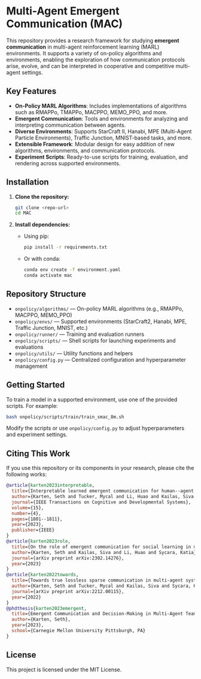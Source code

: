 # Multi-Agent Emergent Communication (MAC)

This repository provides a research framework for studying **emergent communication** in multi-agent reinforcement learning (MARL) environments. It supports a variety of on-policy algorithms and environments, enabling the exploration of how communication protocols arise, evolve, and can be interpreted in cooperative and competitive multi-agent settings.

## Key Features

- **On-Policy MARL Algorithms**: Includes implementations of algorithms such as RMAPPo, TMAPPo, MACPPO, MEMO_PPO, and more.
- **Emergent Communication**: Tools and environments for analyzing and interpreting communication between agents.
- **Diverse Environments**: Supports StarCraft II, Hanabi, MPE (Multi-Agent Particle Environments), Traffic Junction, MNIST-based tasks, and more.
- **Extensible Framework**: Modular design for easy addition of new algorithms, environments, and communication protocols.
- **Experiment Scripts**: Ready-to-use scripts for training, evaluation, and rendering across supported environments.

## Installation

1. **Clone the repository:**
   ```bash
   git clone <repo-url>
   cd MAC
   ```

2. **Install dependencies:**
   - Using pip:
     ```bash
     pip install -r requirements.txt
     ```
   - Or with conda:
     ```bash
     conda env create -f environment.yaml
     conda activate mac
     ```

## Repository Structure

- `onpolicy/algorithms/` — On-policy MARL algorithms (e.g., RMAPPo, MACPPO, MEMO_PPO)
- `onpolicy/envs/` — Supported environments (StarCraft2, Hanabi, MPE, Traffic Junction, MNIST, etc.)
- `onpolicy/runner/` — Training and evaluation runners
- `onpolicy/scripts/` — Shell scripts for launching experiments and evaluations
- `onpolicy/utils/` — Utility functions and helpers
- `onpolicy/config.py` — Centralized configuration and hyperparameter management

## Getting Started

To train a model in a supported environment, use one of the provided scripts. For example:
```bash
bash onpolicy/scripts/train/train_smac_8m.sh
```
Modify the scripts or use `onpolicy/config.py` to adjust hyperparameters and experiment settings.

## Citing This Work

If you use this repository or its components in your research, please cite the following works:

```bibtex
@article{karten2023interpretable,
  title={Interpretable learned emergent communication for human--agent teams},
  author={Karten, Seth and Tucker, Mycal and Li, Huao and Kailas, Siva and Lewis, Michael and Sycara, Katia},
  journal={IEEE Transactions on Cognitive and Developmental Systems},
  volume={15},
  number={4},
  pages={1801--1811},
  year={2023},
  publisher={IEEE}
}
@article{karten2023role,
  title={On the role of emergent communication for social learning in multi-agent reinforcement learning},
  author={Karten, Seth and Kailas, Siva and Li, Huao and Sycara, Katia},
  journal={arXiv preprint arXiv:2302.14276},
  year={2023}
}
@article{karten2022towards,
  title={Towards true lossless sparse communication in multi-agent systems},
  author={Karten, Seth and Tucker, Mycal and Kailas, Siva and Sycara, Katia},
  journal={arXiv preprint arXiv:2212.00115},
  year={2022}
}
@phdthesis{karten2023emergent,
  title={Emergent Communication and Decision-Making in Multi-Agent Teams},
  author={Karten, Seth},
  year={2023},
  school={Carnegie Mellon University Pittsburgh, PA}
}
```

## License

This project is licensed under the MIT License.
